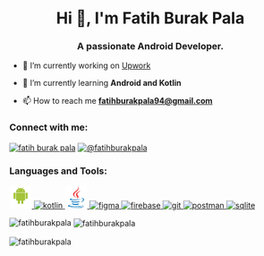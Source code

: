 <h1 align="center">Hi 👋, I'm Fatih Burak Pala</h1>
<h3 align="center">A passionate Android Developer.</h3>

- 🔭 I’m currently working on [Upwork](https://www.upwork.com/freelancers/~0122382be073f6016d)

- 🌱 I’m currently learning **Android and Kotlin**

- 📫 How to reach me **fatihburakpala94@gmail.com**

<h3 align="left">Connect with me:</h3>
<p align="left">
<a href="https://linkedin.com/in/fatih burak pala" target="blank"><img align="center" src="https://raw.githubusercontent.com/rahuldkjain/github-profile-readme-generator/master/src/images/icons/Social/linked-in-alt.svg" alt="fatih burak pala" height="30" width="40" /></a>
<a href="https://medium.com/@fatihburakpala" target="blank"><img align="center" src="https://raw.githubusercontent.com/rahuldkjain/github-profile-readme-generator/master/src/images/icons/Social/medium.svg" alt="@fatihburakpala" height="30" width="40" /></a>
</p>

<h3 align="left">Languages and Tools:</h3>
<p align="left"> <a href="https://developer.android.com" target="_blank" rel="noreferrer"> <img src="https://raw.githubusercontent.com/devicons/devicon/master/icons/android/android-original-wordmark.svg" alt="android" width="40" height="40"/> </a> <a href="https://kotlinlang.org" target="_blank" rel="noreferrer"> <img src="https://www.vectorlogo.zone/logos/kotlinlang/kotlinlang-icon.svg" alt="kotlin" width="40" height="40"/> </a> <a href="https://www.java.com" target="_blank" rel="noreferrer"> <img src="https://raw.githubusercontent.com/devicons/devicon/master/icons/java/java-original.svg" alt="java" width="40" height="40"/> </a> <a href="https://www.figma.com/" target="_blank" rel="noreferrer"> <img src="https://www.vectorlogo.zone/logos/figma/figma-icon.svg" alt="figma" width="40" height="40"/> </a> <a href="https://firebase.google.com/" target="_blank" rel="noreferrer"> <img src="https://www.vectorlogo.zone/logos/firebase/firebase-icon.svg" alt="firebase" width="40" height="40"/> </a> <a href="https://git-scm.com/" target="_blank" rel="noreferrer"> <img src="https://www.vectorlogo.zone/logos/git-scm/git-scm-icon.svg" alt="git" width="40" height="40"/> </a> <a href="https://postman.com" target="_blank" rel="noreferrer"> <img src="https://www.vectorlogo.zone/logos/getpostman/getpostman-icon.svg" alt="postman" width="40" height="40"/> </a> <a href="https://www.sqlite.org/" target="_blank" rel="noreferrer"> <img src="https://www.vectorlogo.zone/logos/sqlite/sqlite-icon.svg" alt="sqlite" width="40" height="40"/> </a> </p>

<p><img align="left" src="https://github-readme-stats.vercel.app/api/top-langs?username=fatihburakpala&show_icons=true&locale=en&layout=compact" alt="fatihburakpala" /></p>

<p>&nbsp;<img align="center" src="https://github-readme-stats.vercel.app/api?username=fatihburakpala&show_icons=true&locale=en" alt="fatihburakpala" /></p>

<p><img align="center" src="https://github-readme-streak-stats.herokuapp.com/?user=fatihburakpala&" alt="fatihburakpala" /></p>
